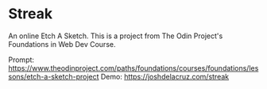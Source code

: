 # Streak

An online Etch A Sketch. This is a project from The Odin Project's Foundations in Web Dev Course.

Prompt: https://www.theodinproject.com/paths/foundations/courses/foundations/lessons/etch-a-sketch-project
Demo: https://joshdelacruz.com/streak
